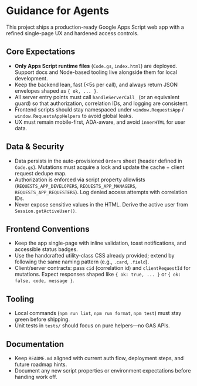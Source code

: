 # Guidance for Agents

This project ships a production-ready Google Apps Script web app with a refined single-page UX and hardened access controls.

## Core Expectations

- **Only Apps Script runtime files** (`Code.gs`, `index.html`) are deployed. Support docs and Node-based tooling live alongside them for local development.
- Keep the backend lean, fast (<5s per call), and always return JSON envelopes shaped as `{ ok, ... }`.
- All server entry points must call `handleServerCall_` (or an equivalent guard) so that authorization, correlation IDs, and logging are consistent.
- Frontend scripts should stay namespaced under `window.RequestsApp` / `window.RequestsAppHelpers` to avoid global leaks.
- UX must remain mobile-first, ADA-aware, and avoid `innerHTML` for user data.

## Data & Security

- Data persists in the auto-provisioned `Orders` sheet (header defined in `Code.gs`). Mutations must acquire a lock and update the cache + client request dedupe map.
- Authorization is enforced via script property allowlists (`REQUESTS_APP_DEVELOPERS`, `REQUESTS_APP_MANAGERS`, `REQUESTS_APP_REQUESTERS`). Log denied access attempts with correlation IDs.
- Never expose sensitive values in the HTML. Derive the active user from `Session.getActiveUser()`.

## Frontend Conventions

- Keep the app single-page with inline validation, toast notifications, and accessible status badges.
- Use the handcrafted utility-class CSS already provided; extend by following the same naming pattern (e.g., `.card`, `.field`).
- Client/server contracts: pass `cid` (correlation id) and `clientRequestId` for mutations. Expect responses shaped like `{ ok: true, ... }` or `{ ok: false, code, message }`.

## Tooling

- Local commands (`npm run lint`, `npm run format`, `npm test`) must stay green before shipping.
- Unit tests in `tests/` should focus on pure helpers—no GAS APIs.

## Documentation

- Keep `README.md` aligned with current auth flow, deployment steps, and future roadmap hints.
- Document any new script properties or environment expectations before handing work off.
